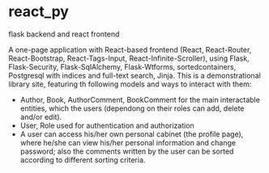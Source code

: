 # react_py
flask backend and react frontend

A one-page application with React-based frontend (React, React-Router, React-Bootstrap, React-Tags-Input, React-Infinite-Scroller), using Flask, Flask-Security, Flask-SqlAlchemy, Flask-Wtforms, sortedcontainers, Postgresql with indices and full-text search, Jinja.
This is a demonstrational library site, featuring th following models and ways to interact with them:
* Author, Book, AuthorComment, BookComment for the main interactable entities, which the users (dependong on their roles can add, delete and/or edit).
* User, Role used for authentication and authorization
* A user can access his/her own personal cabinet (the profile page), where he/she can view his/her personal information and change password; also the comments written by the user can be sorted according to different sorting criteria.

